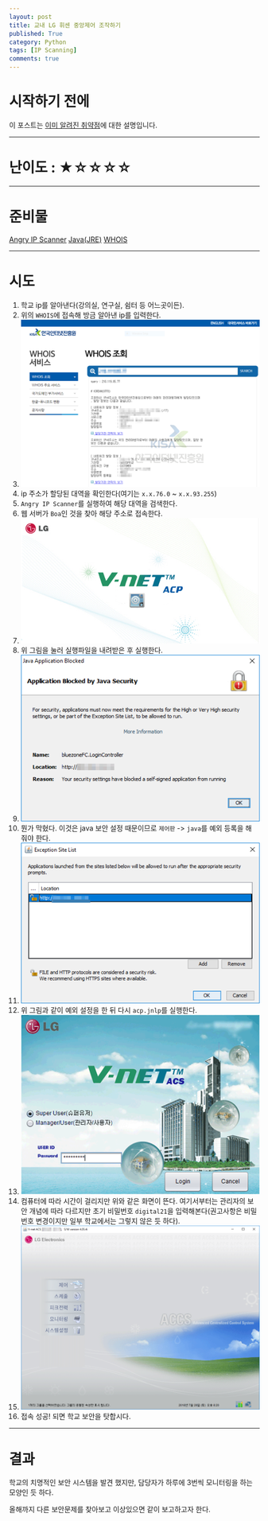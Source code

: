 ```yaml
---
layout: post
title: 교내 LG 휘센 중앙제어 조작하기
published: True
category: Python
tags: [IP Scanning]
comments: true
---
```


# 시작하기 전에

이 포스트는 [이미 알려진 취약점](http://www.dailysecu.com/?mod=news&act=articleView&idxno=7508)에 대한 설명입니다.


-----

# 난이도 : ★☆☆☆☆


-----

# 준비물

[Angry IP Scanner](https://angryip.org/)
[Java(JRE)](https://java.com/ko/download/)
[WHOIS](https://xn--c79as89aj0e29b77z.xn--3e0b707e/kor/whois/whois.jsp)

-----

# 시도

1. 학교 ip를 알아낸다(강의실, 연구실, 쉼터 등 어느곳이든).
2. 위의 `WHOIS`에 접속해 방금 알아낸 ip를 입력한다.
3. ![ip img](/asset/img/ip/1.png)
4. ip 주소가 할당된 대역을 확인한다(여기는 `x.x.76.0` ~ `x.x.93.255`)
5. `Angry IP Scanner`를 실행하여 해당 대역을 검색한다.
6. 웹 서버가 `Boa`인 것을 찾아 해당 주소로 접속한다.
7. ![v-net img](/asset/img/ip/2.gif)
8. 위 그림을 눌러 실행파일을 내려받은 후 실행한다.
9. ![](/asset/img/ip/3.png)
10. 뭔가 막혔다. 이것은 java 보안 설정 때문이므로 `제어판` -> `java`를 예외 등록을 해 줘야 한다.
11. ![](/asset/img/ip/4.png)
12. 위 그림과 같이 예외 설정을 한 뒤 다시 `acp.jnlp`를 실행한다.
13. ![](/asset/img/ip/5.png)
14. 컴퓨터에 따라 시간이 걸리지만 위와 같은 화면이 뜬다. 여기서부터는 관리자의 보안 개념에 따라 다르지만 초기 비밀번호 `digital21`을 입력해본다(권고사항은 비밀번호 변경이지만 일부 학교에서는 그렇지 않은 듯 하다).
15. ![](/asset/img/ip/6.png)
16. 접속 성공! 되면 학교 보안을 탓합시다.



-----

# 결과

학교의 치명적인 보안 시스템을 발견 했지만, 담당자가 하루에 3번씩 모니터링을 하는 모양인 듯 하다.

올해까지 다른 보안문제를 찾아보고 이상있으면 같이 보고하고자 한다.